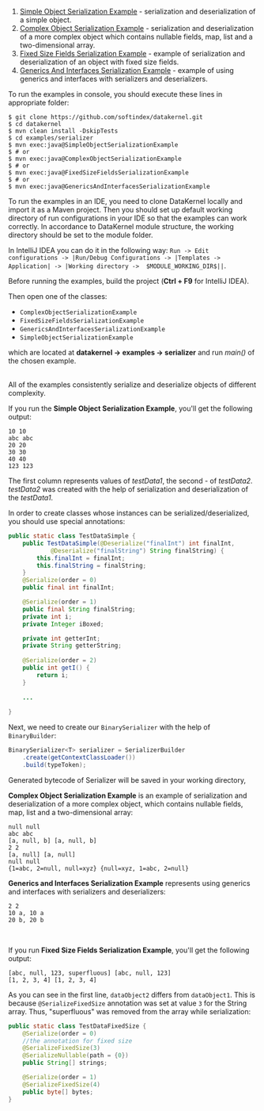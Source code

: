1. [Simple Object Serialization Example](https://github.com/softindex/datakernel/blob/master/examples/serializer/src/main/java/io/datakernel/examples/SimpleObjectSerializationExample.java) - 
serialization and deserialization of a simple object.
2. [Complex Object Serialization Example](https://github.com/softindex/datakernel/blob/master/examples/serializer/src/main/java/io/datakernel/examples/ComplexObjectSerializationExample.java) - 
serialization and deserialization of a more complex object which contains nullable fields, map, list and a two-dimensional array.
3. [Fixed Size Fields Serialization Example](https://github.com/softindex/datakernel/blob/master/examples/serializer/src/main/java/io/datakernel/examples/FixedSizeFieldsSerializationExample.java) - 
example of serialization and deserialization of an object with fixed size fields.
4. [Generics And Interfaces Serialization Example](https://github.com/softindex/datakernel/blob/master/examples/serializer/src/main/java/io/datakernel/examples/GenericsAndInterfacesSerializationExample.java) - 
example of using generics and interfaces with serializers and deserializers.

To run the examples in console, you should execute these lines in appropriate folder:
```
$ git clone https://github.com/softindex/datakernel.git
$ cd datakernel
$ mvn clean install -DskipTests
$ cd examples/serializer
$ mvn exec:java@SimpleObjectSerializationExample
$ # or
$ mvn exec:java@ComplexObjectSerializationExample
$ # or
$ mvn exec:java@FixedSizeFieldsSerializationExample
$ # or
$ mvn exec:java@GenericsAndInterfacesSerializationExample
```

To run the examples in an IDE, you need to clone DataKernel locally and import it as a Maven project. Then you should 
set up default working directory of run configurations in your IDE so that the examples can work correctly. In 
accordance to DataKernel module structure, the working directory should be set to the module folder. 

In IntelliJ IDEA you can do it in the following way:
`Run -> Edit configurations -> |Run/Debug Configurations -> |Templates -> Application| -> |Working directory -> 
$MODULE_WORKING_DIR$||`.

Before running the examples, build the project (**Ctrl + F9** for IntelliJ IDEA).

Then open one of the classes:

* `ComplexObjectSerializationExample`
* `FixedSizeFieldsSerializationExample`
* `GenericsAndInterfacesSerializationExample`
* `SimpleObjectSerializationExample`                                

which are located at **datakernel -> examples -> serializer** and run *main()* of the chosen example.

<br>
All of the examples consistently serialize and deserialize objects of different complexity.
 
If you run the **Simple Object Serialization Example**, you'll get the following output:
```
10 10
abc abc
20 20
30 30
40 40
123 123
```
The first column represents values of *testData1*, the second - of *testData2*. *testData2* was 
created with the help of serialization and deserialization of the *testData1*.

In order to create classes whose instances can be serialized/deserialized, you should use special annotations:
```java
public static class TestDataSimple {
	public TestDataSimple(@Deserialize("finalInt") int finalInt,
			@Deserialize("finalString") String finalString) {
		this.finalInt = finalInt;
		this.finalString = finalString;
	}
	@Serialize(order = 0)
	public final int finalInt;

	@Serialize(order = 1)
	public final String finalString;
	private int i;
	private Integer iBoxed;

	private int getterInt;
	private String getterString;
	
    @Serialize(order = 2)
	public int getI() {
		return i;
	}
	
	...
	
}
```

Next, we need to create our `BinarySerializer` with the help of `BinaryBuilder`:
```java
BinarySerializer<T> serializer = SerializerBuilder
	.create(getContextClassLoader())
	.build(typeToken);
```

Generated bytecode of Serializer will be saved in your working directory, 

**Complex Object Serialization Example** is an example of serialization and deserialization of a more complex object, 
which contains nullable fields, map, list and a two-dimensional array:
```
null null
abc abc
[a, null, b] [a, null, b]
2 2
[a, null] [a, null]
null null
{1=abc, 2=null, null=xyz} {null=xyz, 1=abc, 2=null}
```

**Generics and Interfaces Serialization Example** represents using generics and interfaces with serializers and deserializers:
```
2 2
10 a, 10 a
20 b, 20 b
```
<br>

If you run **Fixed Size Fields Serialization Example**, you'll get the following output:
```
[abc, null, 123, superfluous] [abc, null, 123]
[1, 2, 3, 4] [1, 2, 3, 4]
```
As you can see in the first line, `dataObject2` differs from `dataObject1`. This is because `@SerializeFixedSize` 
annotation  was set at value `3` for the String array. Thus, "superfluous" was removed from the array while serialization:

```java
public static class TestDataFixedSize {
	@Serialize(order = 0)
	//the annotation for fixed size
	@SerializeFixedSize(3)
	@SerializeNullable(path = {0})
	public String[] strings;

	@Serialize(order = 1)
	@SerializeFixedSize(4)
	public byte[] bytes;
}
```